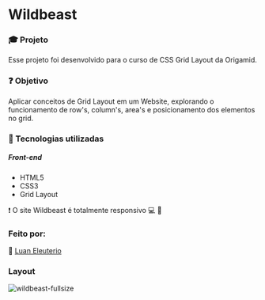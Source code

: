# Wildbeast

### :mortar_board: Projeto

Esse projeto foi desenvolvido para o curso de CSS Grid Layout da Origamid.

### :question: Objetivo

Aplicar conceitos de Grid Layout em um Website, explorando o funcionamento de row's, column's, area's e posicionamento dos elementos no grid.

### :hammer: Tecnologias utilizadas

##### Front-end

- HTML5
- CSS3
- Grid Layout

:heavy_exclamation_mark: O site Wildbeast é totalmente responsivo :computer: :iphone:

### Feito por:

:man: [Luan Eleuterio](https://github.com/LuanEleuterio/)

### Layout
![wildbeast-fullsize](https://user-images.githubusercontent.com/37514449/108551110-37cddd80-72ce-11eb-8337-3a854b840b69.png)



